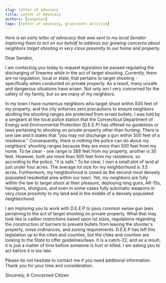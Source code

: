 ```yaml
---
slug: letter of advocacy
title: Letter of Advocacy
authors: [yangshun]
tags: [letter of advocacy, grassroots activism]
---
```


_Here is an early letter of advocacy that was sent to my local Senator imploring them to act on our behalf to address our growing concerns about neighbors target shooting in very close proximity to our home and property._

<!-- truncate -->

Dear Senator,

I am contacting you today to request legislation be passed regulating the discharging of firearms while in the act of target shooting. Currently, there are no regulation, local or state, that pertains to target shooting - specifically when conducted on private property. As a result, many unsafe and dangerous situations have arisen. Not only am I very concerned for the safety of my family, but so are many of my neighbors.

In my town I have numerous neighbors who target shoot within 500 feet of my property, and the city enforces zero precautions to ensure neighbors abutting the shooting ranges are protected from errant bullets. I was told by a sergeant at the local police station that the Connecticut Department of Energy and Environmental Protection (D.E.E.P) has offered no guidelines or laws pertaining to shooting on private property other than hunting. There is one law and it states that "you may not discharge a gun within 500 feet of a residence." Consequently, there is nothing the police can do about my neighbors' shooting ranges because they are more than 500 feet from my home. To be clear - one range is 388 feet from my property, another is 30 feet. However, both are more than 500 feet from my residence, so according to the police, "it is safe." To be clear, I own a small plot of land at just under four acres. The average lot size for my neighborhood is 3.5 acres. Furthermore, my neighborhood is zoned as the second most densely populated residential area within our town. Yet, my neighbors are fully within the law to target shoot at their pleasure, deploying long guns, AR-15s, handguns, shotguns, and even in some cases fully automatic weapons in very close proximity to my land and in the middle of a densely populated neighborhood.

I am imploring you to work with D.E.E.P to pass common sense gun laws pertaining to the act of target shooting on private property. What that may look like is caliber restrictions based upon lot sizes, regulations regarding the construction of barriers to prevent bullets from leaving the shooter's property, noise ordinances, and zoning requirements. D.E.E.P has left this legislation up to the cities and counties, but the cities and counties are looking to the State to offer guidelines/laws. It is a catch-22, and as a result, it is just a matter of time before someone is hurt or killed. I am asking you to act before it is too late.

Please do not hesitate to contact me if you need additional information. Thank you for your time and consideration.

Sincerely,
A Concerned Citizen
